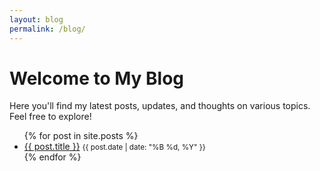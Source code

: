 ```yaml
---
layout: blog
permalink: /blog/
---
```


<h1>Welcome to My Blog</h1>
<p>Here you'll find my latest posts, updates, and thoughts on various topics. Feel free to explore!</p>

<ul>
  {% for post in site.posts %}
  <li>
    <a href="{{ post.url | relative_url }}">{{ post.title }}</a>
    <small>{{ post.date | date: "%B %d, %Y" }}</small>
  </li>
  {% endfor %}
</ul>
